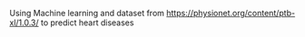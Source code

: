 Using Machine learning and dataset from https://physionet.org/content/ptb-xl/1.0.3/ to predict heart diseases